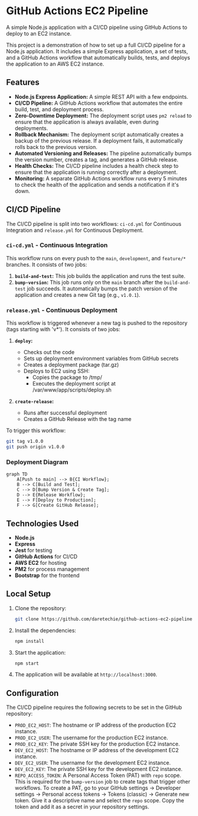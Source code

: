 # GitHub Actions EC2 Pipeline

A simple Node.js application with a CI/CD pipeline using GitHub Actions to deploy to an EC2 instance.

This project is a demonstration of how to set up a full CI/CD pipeline for a Node.js application. It includes a simple Express application, a set of tests, and a GitHub Actions workflow that automatically builds, tests, and deploys the application to an AWS EC2 instance.

## Features

- **Node.js Express Application:** A simple REST API with a few endpoints.
- **CI/CD Pipeline:** A GitHub Actions workflow that automates the entire build, test, and deployment process.
- **Zero-Downtime Deployment:** The deployment script uses `pm2 reload` to ensure that the application is always available, even during deployments.
- **Rollback Mechanism:** The deployment script automatically creates a backup of the previous release. If a deployment fails, it automatically rolls back to the previous version.
- **Automated Versioning and Releases:** The pipeline automatically bumps the version number, creates a tag, and generates a GitHub release.
- **Health Checks:** The CI/CD pipeline includes a health check step to ensure that the application is running correctly after a deployment.
- **Monitoring:** A separate GitHub Actions workflow runs every 5 minutes to check the health of the application and sends a notification if it's down.

## CI/CD Pipeline

The CI/CD pipeline is split into two workflows: `ci-cd.yml` for Continuous Integration and `release.yml` for Continuous Deployment.

### `ci-cd.yml` - Continuous Integration

This workflow runs on every push to the `main`, `development`, and `feature/*` branches. It consists of two jobs:

1.  **`build-and-test`:** This job builds the application and runs the test suite.
2.  **`bump-version`:** This job runs only on the `main` branch after the `build-and-test` job succeeds. It automatically bumps the patch version of the application and creates a new Git tag (e.g., `v1.0.1`).

### `release.yml` - Continuous Deployment

This workflow is triggered whenever a new tag is pushed to the repository (tags starting with 'v\*'). It consists of two jobs:

1. **`deploy`:**

   - Checks out the code
   - Sets up deployment environment variables from GitHub secrets
   - Creates a deployment package (tar.gz)
   - Deploys to EC2 using SSH:
     - Copies the package to /tmp/
     - Executes the deployment script at /var/www/app/scripts/deploy.sh

2. **`create-release`:**
   - Runs after successful deployment
   - Creates a GitHub Release with the tag name

To trigger this workflow:

```bash
git tag v1.0.0
git push origin v1.0.0
```

### Deployment Diagram

```mermaid
graph TD
    A[Push to main] --> B{CI Workflow};
    B --> C[Build and Test];
    C --> D[Bump Version & Create Tag];
    D --> E{Release Workflow};
    E --> F[Deploy to Production];
    F --> G[Create GitHub Release];
```

## Technologies Used

- **Node.js**
- **Express**
- **Jest** for testing
- **GitHub Actions** for CI/CD
- **AWS EC2** for hosting
- **PM2** for process management
- **Bootstrap** for the frontend

## Local Setup

1.  Clone the repository:

    ```bash
    git clone https://github.com/daretechie/github-actions-ec2-pipeline.git
    ```

2.  Install the dependencies:

    ```bash
    npm install
    ```

3.  Start the application:

    ```bash
    npm start
    ```

4.  The application will be available at `http://localhost:3000`.

## Configuration

The CI/CD pipeline requires the following secrets to be set in the GitHub repository:

- `PROD_EC2_HOST`: The hostname or IP address of the production EC2 instance.
- `PROD_EC2_USER`: The username for the production EC2 instance.
- `PROD_EC2_KEY`: The private SSH key for the production EC2 instance.
- `DEV_EC2_HOST`: The hostname or IP address of the development EC2 instance.
- `DEV_EC2_USER`: The username for the development EC2 instance.
- `DEV_EC2_KEY`: The private SSH key for the development EC2 instance.
- `REPO_ACCESS_TOKEN`: A Personal Access Token (PAT) with `repo` scope. This is required for the `bump-version` job to create tags that trigger other workflows. To create a PAT, go to your GitHub settings -> Developer settings -> Personal access tokens -> Tokens (classic) -> Generate new token. Give it a descriptive name and select the `repo` scope. Copy the token and add it as a secret in your repository settings.
